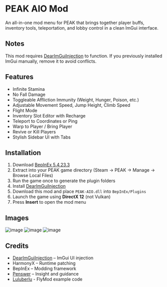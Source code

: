 # PEAK AIO Mod
An all-in-one mod menu for PEAK that brings together player buffs, inventory tools, teleportation, and lobby control in a clean ImGui interface.

## Notes
This mod requires [DearImGuiInjection](https://thunderstore.io/c/peak/p/penswer/DearImGuiInjection/) to function. If you previously installed ImGui manually, remove it to avoid conflicts.

## Features
- Infinite Stamina  
- No Fall Damage  
- Toggleable Affliction Immunity (Weight, Hunger, Poison, etc.)  
- Adjustable Movement Speed, Jump Height, Climb Speed  
- Flight Mode  
- Inventory Slot Editor with Recharge  
- Teleport to Coordinates or Ping  
- Warp to Player / Bring Player  
- Revive or Kill Players  
- Stylish Sidebar UI with Tabs  

## Installation
1. Download [BepInEx 5.4.23.3](https://github.com/BepInEx/BepInEx/releases/tag/v5.4.23.3)  
2. Extract into your PEAK game directory (Steam → PEAK → Manage → Browse Local Files)  
3. Run the game once to generate the plugin folders  
4. Install [DearImGuiInjection](https://thunderstore.io/c/peak/p/penswer/DearImGuiInjection/)  
5. Download this mod and place `PEAK-AIO.dll` into `BepInEx/Plugins`  
6. Launch the game using **DirectX 12** (not Vulkan)  
7. Press **Insert** to open the mod menu  

## Images
![image](https://i.imgur.com/BdaiB4F.png)
![image](https://i.imgur.com/KOoMNCj.png)
![image](https://i.imgur.com/yY5JnAh.png)

## Credits
- [DearImGuiInjection](https://github.com/xiaoxiao921/DearImGuiInjection) – ImGui UI injection  
- HarmonyX – Runtime patching  
- BepInEx – Modding framework  
- [Penswer](https://github.com/Penswer/Peak-Everything) – Insight and guidance
- [Luluberlu](https://thunderstore.io/c/peak/p/Luluberlu/) - FlyMod example code
